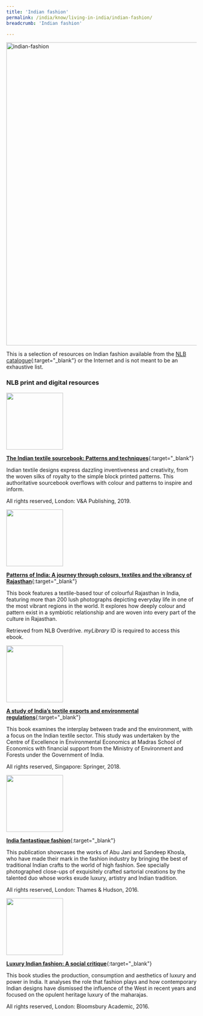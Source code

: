 ```yaml
---
title: 'Indian fashion'
permalink: /india/know/living-in-india/indian-fashion/
breadcrumb: 'Indian fashion'

---
```



<img src="\images\india-living\indian-fashion.jpg" alt="indian-fashion" style="width:800px;" />

This is a selection of resources on Indian fashion available from the [NLB catalogue](http://catalogue.nlb.gov.sg/){:target="_blank"} or the Internet and is not meant to be an exhaustive list.

### **NLB print and digital resources**

<img src="/images/book-covers/The-Indian-textile-sourcebook-patterns-and-techniques.jpg" style="width:150px;" />

[**The Indian textile sourcebook: Patterns and techniques**](https://eservice.nlb.gov.sg/item_holding.aspx?bid=203883903){:target="_blank"}

Indian textile designs express dazzling inventiveness and creativity, from the woven silks of royalty to the simple block printed patterns. This authoritative sourcebook overflows with colour and patterns to inspire and inform.

All rights reserved, London: V&A Publishing, 2019.

<img src="/images/book-covers/Patterns-of-India-A-journey-through-colours-textiles-and-the-vibrancy-of-Rajasthan.jpg" style="width:150px;" />

[**Patterns of India: A journey through colours, textiles and the vibrancy of Rajasthan**](https://nlb.overdrive.com/media/4941580){:target="_blank"}

This book features a textile-based tour of colourful Rajasthan in India, featuring more than 200 lush photographs depicting everyday life in one of the most vibrant regions in the world. It explores how deeply colour and pattern exist in a symbiotic relationship and are woven into every part of the culture in Rajasthan. 

Retrieved from NLB Overdrive. *myLibrary* ID is required to access this ebook.

<img src="/images/book-covers/A-study-of-Indias-textile-exports-and-environmental-regulations.jpg" style="width:150px;" />

[**A study of India’s textile exports and environmental regulations**](https://eservice.nlb.gov.sg/item_holding.aspx?bid=203822470 ){:target="_blank"}

This book examines the interplay between trade and the environment, with a focus on the Indian textile sector. This study was undertaken by the Centre of Excellence in Environmental Economics at Madras School of Economics with financial support from the Ministry of Environment and Forests under the Government of India.

All rights reserved, Singapore: Springer, 2018.

<img src="/images/book-covers/India-fantastique-fashion.jpg" style="width:150px;" />

[**India fantastique fashion**](http://eservice.nlb.gov.sg/item_holding.aspx?bid=202670516){:target="_blank"}

This publication showcases the works of Abu Jani and Sandeep Khosla, who have made their mark in the fashion industry by bringing the best of traditional Indian crafts to the world of high fashion. See specially photographed close-ups of exquisitely crafted sartorial creations by the talented duo whose works exude luxury, artistry and Indian tradition.

All rights reserved, London: Thames & Hudson, 2016.

<img src="/images/book-covers/Luxury-Indian-fashion-A-social-critique.jpg" style="width:150px;" />

[**Luxury Indian fashion: A social critique**](http://eservice.nlb.gov.sg/item_holding.aspx?bid=202668985){:target="_blank"}

This book studies the production, consumption and aesthetics of luxury and power in India. It analyses the role that fashion plays and how contemporary Indian designs have dismissed the influence of the West in recent years and focused on the opulent heritage luxury of the maharajas.

All rights reserved, London: Bloomsbury Academic, 2016.
